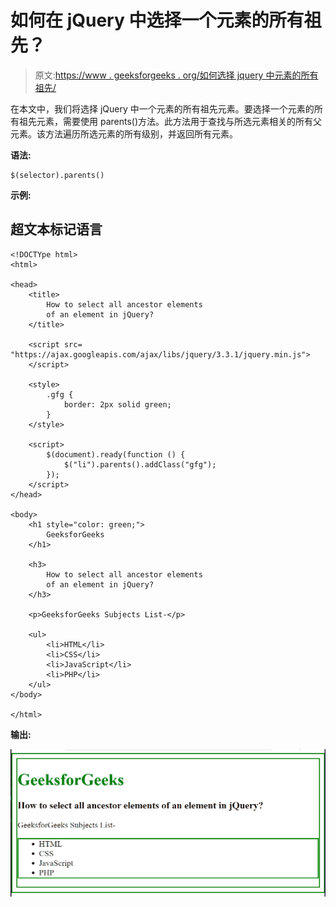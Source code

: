 # 如何在 jQuery 中选择一个元素的所有祖先？

> 原文:[https://www . geeksforgeeks . org/如何选择 jquery 中元素的所有祖先/](https://www.geeksforgeeks.org/how-to-select-all-ancestors-of-an-element-in-jquery/)

在本文中，我们将选择 jQuery 中一个元素的所有祖先元素。要选择一个元素的所有祖先元素，需要使用 parents()方法。此方法用于查找与所选元素相关的所有父元素。该方法遍历所选元素的所有级别，并返回所有元素。

**语法:**

```
$(selector).parents()
```

**示例:**

## 超文本标记语言

```
<!DOCTYpe html>
<html>

<head>
    <title>
        How to select all ancestor elements 
        of an element in jQuery?
    </title>

    <script src=
"https://ajax.googleapis.com/ajax/libs/jquery/3.3.1/jquery.min.js">
    </script>

    <style>
        .gfg {
            border: 2px solid green;
        }
    </style>

    <script>
        $(document).ready(function () {
            $("li").parents().addClass("gfg");
        });
    </script>
</head>

<body>
    <h1 style="color: green;">
        GeeksforGeeks
    </h1>

    <h3>
        How to select all ancestor elements 
        of an element in jQuery?
    </h3>

    <p>GeeksforGeeks Subjects List-</p>

    <ul>
        <li>HTML</li>
        <li>CSS</li>
        <li>JavaScript</li>
        <li>PHP</li>
    </ul>
</body>

</html>
```

**输出:**

![](img/d7b47fa414db6fad4952a693ae150f97.png)